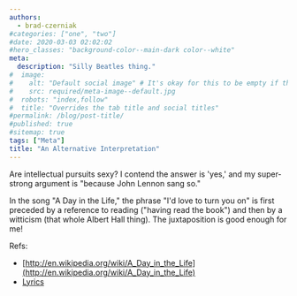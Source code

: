 ```yaml
---
authors:
  - brad-czerniak
#categories: ["one", "two"]
#date: 2020-03-03 02:02:02
#hero_classes: "background-color--main-dark color--white"
meta:
  description: "Silly Beatles thing."
#  image:
#    alt: "Default social image" # It's okay for this to be empty if the image is decorative
#    src: required/meta-image--default.jpg
#  robots: "index,follow"
#  title: "Overrides the tab title and social titles"
#permalink: /blog/post-title/
#published: true
#sitemap: true
tags: ["Meta"]
title: "An Alternative Interpretation"
---
```


Are intellectual pursuits sexy? I contend the answer is 'yes,' and my super-strong argument is "because John Lennon sang so."

In the song "A Day in the Life," the phrase "I'd love to turn you on" is first preceded by a reference to reading ("having
read the book") and then by a witticism (that whole Albert Hall thing). The juxtaposition is good enough for me!

Refs:

  * [http://en.wikipedia.org/wiki/A_Day_in_the_Life](http://en.wikipedia.org/wiki/A_Day_in_the_Life)
  * [Lyrics](http://www.lyricsfreak.com/b/beatles/a+day+in+the+life_10026556.html)
